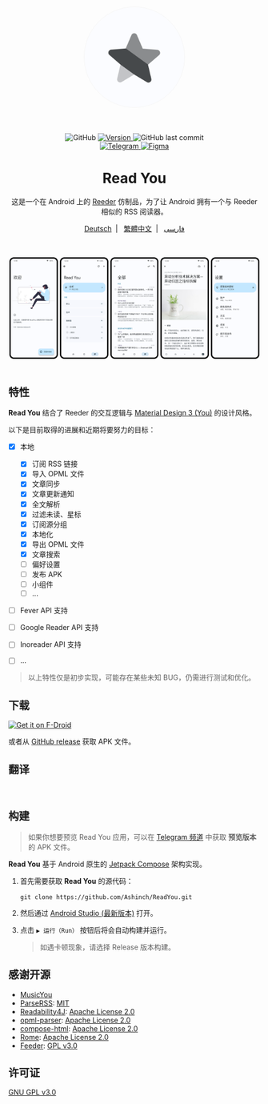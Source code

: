 <div align="center">
    <img width="200" height="200" style="display: block; border: 1px solid #f5f5f5; border-radius: 9999px;" src="./fastlane/metadata/android/en-US/images/icon.png">
</div>

<br>
<br>
<br>

<div align="center">
    <img alt="GitHub" src="https://img.shields.io/github/license/Ashinch/ReadYou?color=c3e7ff&style=flat-square">
    <a target="_blank" href="https://github.com/Ashinch/ReadYou/releases">
        <img alt="Version" src="https://img.shields.io/github/v/release/Ashinch/ReadYou?color=c3e7ff&label=version&style=flat-square">
    </a>
    <img alt="GitHub last commit" src="https://img.shields.io/github/last-commit/Ashinch/ReadYou?color=c3e7ff&style=flat-square">
    <br>
    <a target="_blank" href="https://t.me/ReadYouApp">
        <img alt="Telegram" src="https://img.shields.io/badge/Telegram-ReadYouApp-c3e7ff?logo=telegram&style=flat-square">
    </a>
    <a target="_blank" href="https://www.figma.com/file/ViBW8GbUgkTMmK6a80h8X1/Read-You?node-id=7028%3A23673">
        <img alt="Figma" src="https://img.shields.io/badge/Figma-ReadYou-c3e7ff?logo=figma&style=flat-square">
    </a>
</div>

<div align="center">
    <h1>Read You</h1>
    <p>这是一个在 Android 上的  <a href="https://reederapp.com/">Reeder</a> 仿制品，为了让 Android 拥有一个与 Reeder 相似的 RSS 阅读器。</p>
    <a target="_blank" href="https://github.com/Ashinch/ReadYou/blob/main/README-de.md">Deutsch</a>&nbsp;&nbsp;|&nbsp;&nbsp;
    <a target="_blank" href="https://github.com/Ashinch/ReadYou/blob/main/README-zh-TW.md">繁體中文</a>&nbsp;&nbsp;|&nbsp;&nbsp;
    <a target="_blank" href="https://github.com/Ashinch/ReadYou/blob/main/README-fa.md">فارسی</a></p>
    <br/>
    <br/>
    <img src="./fastlane/metadata/android/zh-rCN/images/startup.png" width="19.2%" alt="startup" />
    <img src="./fastlane/metadata/android/zh-rCN/images/feeds.png" width="19.2%" alt="startup" />
    <img src="./fastlane/metadata/android/zh-rCN/images/flow.png" width="19.2%" alt="startup" />
    <img src="./fastlane/metadata/android/zh-rCN/images/read.png" width="19.2%" alt="startup" />
    <img src="./fastlane/metadata/android/zh-rCN/images/settings.png" width="19.2%" alt="startup" />
    <br/>
    <br/>
</div>

## 特性

**Read You** 结合了 Reeder 的交互逻辑与 [Material Design 3 (You)](https://m3.material.io/) 的设计风格。

以下是目前取得的进展和近期将要努力的目标：

-   [x] 本地

    -   [x] 订阅 RSS 链接
    -   [x] 导入 OPML 文件
    -   [x] 文章同步
    -   [x] 文章更新通知
    -   [x] 全文解析
    -   [x] 过滤未读、星标
    -   [x] 订阅源分组
    -   [x] 本地化
    -   [x] 导出 OPML 文件
    -   [x] 文章搜索
    -   [ ] 偏好设置
    -   [ ] 发布 APK
    -   [ ] 小组件
    -   [ ] ...

-   [ ] Fever API 支持
-   [ ] Google Reader API 支持
-   [ ] Inoreader API 支持
-   [ ] ...

> 以上特性仅是初步实现，可能存在某些未知 BUG，仍需进行测试和优化。

## 下载

[<img src="https://fdroid.gitlab.io/artwork/badge/get-it-on.png"
     alt="Get it on F-Droid"
     height="80">](https://f-droid.org/packages/me.ash.reader/)

或者从 [GitHub release](https://github.com/Ashinch/ReadYou/releases) 获取 APK 文件。

## 翻译

<a target="_blank" href="https://hosted.weblate.org/engage/readyou/">
<img src="https://hosted.weblate.org/widgets/readyou/-/287x66-white.png" alt="" />
</a>

## 构建

> 如果你想要预览 Read You 应用，可以在 [Telegram 频道](https://t.me/ReadYouApp) 中获取 **预览版本** 的 APK 文件。

**Read You** 基于 Android 原生的 [Jetpack Compose](https://developer.android.com/jetpack/compose) 架构实现。

1. 首先需要获取 **Read You** 的源代码：

    ```shell
    git clone https://github.com/Ashinch/ReadYou.git
    ```

2. 然后通过 [Android Studio (最新版本)](https://developer.android.com/studio) 打开。

3. 点击 `▶ 运行（Run）` 按钮后将会自动构建并运行。

    > 如遇卡顿现象，请选择 Release 版本构建。

## 感谢开源

-   [MusicYou](https://github.com/Kyant0/MusicYou)
-   [ParseRSS](https://github.com/muhrifqii/ParseRSS): [MIT](https://github.com/muhrifqii/ParseRSS/blob/master/LICENSE)
-   [Readability4J](https://github.com/dankito/Readability4J): [Apache License 2.0](https://github.com/dankito/Readability4J/blob/master/LICENSE)
-   [opml-parser](https://github.com/mdewilde/opml-parser): [Apache License 2.0](https://github.com/mdewilde/opml-parser/blob/master/LICENSE)
-   [compose-html](https://github.com/ireward/compose-html): [Apache License 2.0](https://github.com/ireward/compose-html/blob/main/LICENSE.txt)
-   [Rome](https://github.com/rometools/rome): [Apache License 2.0](https://github.com/rometools/rome/blob/master/LICENSE)
-   [Feeder](https://gitlab.com/spacecowboy/Feeder): [GPL v3.0](https://gitlab.com/spacecowboy/Feeder/-/blob/master/LICENSE)

## 许可证

[GNU GPL v3.0](https://github.com/Ashinch/ReadYou/blob/main/LICENSE)
